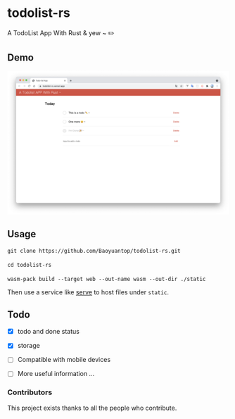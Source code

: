 # todolist-rs

A TodoList App With Rust & yew ~ ✏️

## Demo
![demo](static/demo.png)

## Usage

```
git clone https://github.com/Baoyuantop/todolist-rs.git

cd todolist-rs

wasm-pack build --target web --out-name wasm --out-dir ./static
```

Then use a service like [serve](https://www.npmjs.com/package/serve) to host files under `static`.

## Todo

- [x] todo and done status
- [x] storage
- [ ] Compatible with mobile devices
- [ ] More useful information
...


### Contributors

This project exists thanks to all the people who contribute. 
